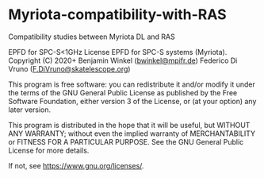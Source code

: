 # Myriota-compatibility-with-RAS
Compatibility studies between Myriota DL and RAS

EPFD for SPC-S<1GHz
License
EPFD for SPC-S systems (Myriota).
Copyright (C) 2020+  Benjamin Winkel (bwinkel@mpifr.de)
                     Federico Di Vruno (F.DiVruno@skatelescope.org)

This program is free software: you can redistribute it and/or modify
it under the terms of the GNU General Public License as published by
the Free Software Foundation, either version 3 of the License, or
(at your option) any later version.

This program is distributed in the hope that it will be useful,
but WITHOUT ANY WARRANTY; without even the implied warranty of
MERCHANTABILITY or FITNESS FOR A PARTICULAR PURPOSE.  See the
GNU General Public License for more details.

If not, see <https://www.gnu.org/licenses/>.

